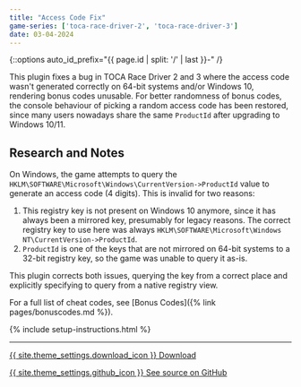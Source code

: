 ```yaml
---
title: "Access Code Fix"
game-series: ['toca-race-driver-2', 'toca-race-driver-3']
date: 03-04-2024
---
```


{::options auto_id_prefix="{{ page.id | split: '/' | last }}-" /}

This plugin fixes a bug in TOCA Race Driver 2 and 3 where the access code wasn't generated correctly on 64-bit systems
and/or Windows 10, rendering bonus codes unusable. For better randomness of bonus codes, the console behaviour of picking
a random access code has been restored, since many users nowadays share the same `ProductId` after upgrading to Windows 10/11.

## Research and Notes

On Windows, the game attempts to query the `HKLM\SOFTWARE\Microsoft\Windows\CurrentVersion->ProductId` value to generate an access code (4 digits).
This is invalid for two reasons:
1. This registry key is not present on Windows 10 anymore, since it has always been a mirrored key, presumably for legacy reasons.
   The correct registry key to use here was always `HKLM\SOFTWARE\Microsoft\Windows NT\CurrentVersion->ProductId`.
2. `ProductId` is one of the keys that are not mirrored on 64-bit systems to a 32-bit registry key, so the game was unable to query it as-is.

This plugin corrects both issues, querying the key from a correct place and explicitly specifying to query from a native registry view.

For a full list of cheat codes, see [Bonus Codes]({% link pages/bonuscodes.md %}).

{% include setup-instructions.html %}

***

<a href="https://github.com/Nenkai/GameCheat-Unlockers/releases/latest/download/RDAccessCodeFix.zip" class="button">{{ site.theme_settings.download_icon }} Download</a>

<a href="https://github.com/Nenkai/GameCheat-Unlockers/tree/main/RDAccessCodeFix" class="button github" target="_blank">{{ site.theme_settings.github_icon }} See source on GitHub</a>
